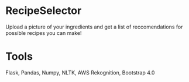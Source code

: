 # RecipeSelector
Upload a picture of your ingredients and get a list of reccomendations for possible recipes you can make!

# Tools
Flask, Pandas, Numpy, NLTK, AWS Rekognition, Bootstrap 4.0
